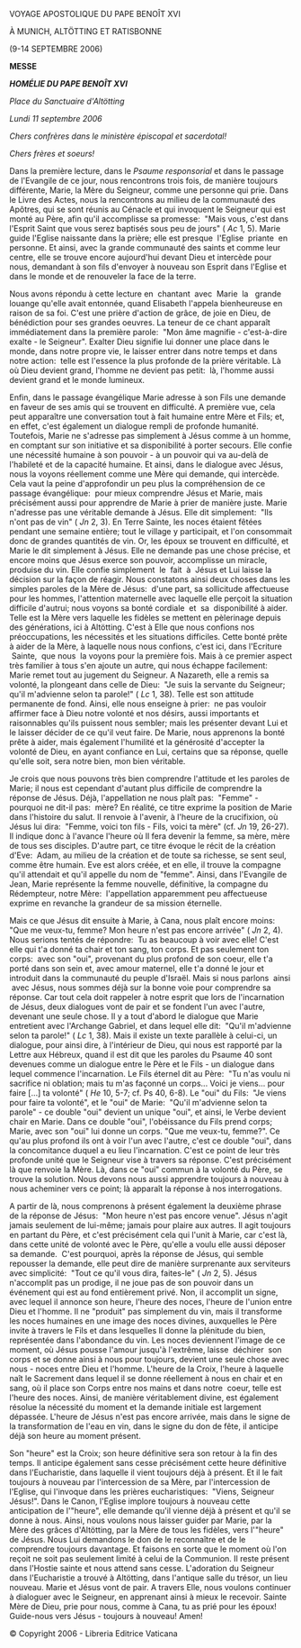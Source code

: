 VOYAGE APOSTOLIQUE DU PAPE BENOÎT XVI

À MUNICH, ALTÖTTING ET RATISBONNE

(9-14 SEPTEMBRE 2006)

**MESSE**

***HOMÉLIE DU PAPE BENOÎT XVI***

*Place du Sanctuaire d'Altötting*

*Lundi 11 septembre 2006*

*Chers confrères dans le ministère épiscopal et sacerdotal!*

*Chers frères et soeurs!*

Dans la première lecture, dans le *Psaume responsorial* et dans le passage de l'Evangile de ce jour, nous rencontrons trois fois, de manière toujours différente, Marie, la Mère du Seigneur, comme une personne qui prie. Dans le Livre des Actes, nous la rencontrons au milieu de la communauté des Apôtres, qui se sont réunis au Cénacle et qui invoquent le Seigneur qui est monté au Père, afin qu'il accomplisse sa promesse:  "Mais vous, c'est dans l'Esprit Saint que vous serez baptisés sous peu de jours" ( *Ac* 1, 5). Marie guide l'Eglise naissante dans la prière; elle est presque  l'Eglise  priante  en personne. Et ainsi, avec la grande communauté des saints et comme leur centre, elle se trouve encore aujourd'hui devant Dieu et intercède pour nous, demandant à son fils d'envoyer à nouveau son Esprit dans l'Eglise et dans le monde et de renouveler la face de la terre.

Nous avons répondu à cette lecture en  chantant  avec  Marie  la   grande louange qu'elle avait entonnée, quand Elisabeth l'appela bienheureuse en raison de sa foi. C'est une prière d'action de grâce, de joie en Dieu, de bénédiction pour ses grandes oeuvres. La teneur de ce chant apparaît immédiatement dans la première parole:  "Mon âme magnifie - c'est-à-dire exalte - le Seigneur". Exalter Dieu signifie lui donner une place dans le monde, dans notre propre vie, le laisser entrer dans notre temps et dans notre action:  telle est l'essence la plus profonde de la prière véritable. Là où Dieu devient grand, l'homme ne devient pas petit:  là, l'homme aussi devient grand et le monde lumineux.

Enfin, dans le passage évangélique Marie adresse à son Fils une demande en faveur de ses amis qui se trouvent en difficulté. A première vue, cela peut apparaître une conversation tout à fait humaine entre Mère et Fils; et, en effet, c'est également un dialogue rempli de profonde humanité. Toutefois, Marie ne s'adresse pas simplement à Jésus comme à un homme, en comptant sur son initiative et sa disponibilité à porter secours. Elle confie une nécessité humaine à son pouvoir - à un pouvoir qui va au-delà de l'habileté et de la capacité humaine. Et ainsi, dans le dialogue avec Jésus, nous la voyons réellement comme une Mère qui demande, qui intercède. Cela vaut la peine d'approfondir un peu plus la compréhension de ce passage évangélique:  pour mieux comprendre Jésus et Marie, mais précisément aussi pour apprendre de Marie à prier de manière juste. Marie n'adresse pas une véritable demande à Jésus. Elle dit simplement:  "Ils n'ont pas de vin" ( *Jn* 2, 3). En Terre Sainte, les noces étaient fêtées pendant une semaine entière; tout le village y participait, et l'on consommait donc de grandes quantités de vin. Or, les époux se trouvent en difficulté, et Marie le dit simplement à Jésus. Elle ne demande pas une chose précise, et encore moins que Jésus exerce son pouvoir, accomplisse un miracle, produise du vin. Elle confie simplement  le  fait  à  Jésus et Lui laisse la décision sur la façon de réagir. Nous constatons ainsi deux choses dans les simples paroles de la Mère de Jésus:  d'une part, sa sollicitude affectueuse pour les hommes, l'attention maternelle avec laquelle elle perçoit la situation difficile d'autrui; nous voyons sa bonté cordiale  et  sa  disponibilité à aider. Telle est la Mère vers laquelle les fidèles se mettent en pèlerinage depuis des générations, ici à Altötting. C'est à Elle que nous confions nos préoccupations, les nécessités et les situations difficiles. Cette bonté prête à aider de la Mère, à laquelle nous nous confions, c'est ici, dans l'Ecriture  Sainte,  que nous  la voyons pour la première fois. Mais à ce premier aspect très familier à tous s'en ajoute un autre, qui nous échappe facilement:  Marie remet tout au jugement du Seigneur. A Nazareth, elle a remis sa volonté, la plongeant dans celle de Dieu:  "Je suis la servante du Seigneur; qu'il m'advienne selon ta parole!" ( *Lc* 1, 38). Telle est son attitude permanente de fond. Ainsi, elle nous enseigne à prier:  ne pas vouloir affirmer face à Dieu notre volonté et nos désirs, aussi importants et raisonnables qu'ils puissent nous sembler; mais les présenter devant Lui et le laisser décider de ce qu'il veut faire. De Marie, nous apprenons la bonté prête à aider, mais également l'humilité et la générosité d'accepter la volonté de Dieu, en ayant confiance en Lui, certains que sa réponse, quelle qu'elle soit, sera notre bien, mon bien véritable.

Je crois que nous pouvons très bien comprendre l'attitude et les paroles de Marie; il nous est cependant d'autant plus difficile de comprendre la réponse de Jésus. Déjà, l'appellation ne nous plaît pas:  "Femme" - pourquoi ne dit-il pas:  mère? En réalité, ce titre exprime la position de Marie dans l'histoire du salut. Il renvoie à l'avenir, à l'heure de la crucifixion, où Jésus lui dira:  "Femme, voici ton fils - Fils, voici ta mère" (cf. *Jn* 19, 26-27). Il indique donc à l'avance l'heure où Il fera devenir la femme, sa mère, mère de tous ses disciples. D'autre part, ce titre évoque le récit de la création d'Eve:  Adam, au milieu de la création et de toute sa richesse, se sent seul, comme être humain. Eve est alors créée, et en elle, il trouve la compagne qu'il attendait et qu'il appelle du nom de "femme". Ainsi, dans l'Evangile de Jean, Marie représente la femme nouvelle, définitive, la compagne du Rédempteur, notre Mère:  l'appellation apparemment peu affectueuse exprime en revanche la grandeur de sa mission éternelle.

Mais ce que Jésus dit ensuite à Marie, à Cana, nous plaît encore moins:  "Que me veux-tu, femme? Mon heure n'est pas encore arrivée" ( *Jn* 2, 4). Nous serions tentés de répondre:  Tu as beaucoup à voir avec elle! C'est elle qui t'a donné ta chair et ton sang, ton corps. Et pas seulement ton corps:  avec son "oui", provenant du plus profond de son coeur, elle t'a porté dans son sein et, avec amour maternel, elle t'a donné le jour et introduit dans la communauté du peuple d'Israël. Mais si nous parlons  ainsi  avec Jésus, nous sommes déjà sur la bonne voie pour comprendre sa réponse. Car tout cela doit rappeler à notre esprit que lors de l'incarnation de Jésus, deux dialogues vont de pair et se fondent l'un avec l'autre, devenant une seule chose. Il y a tout d'abord le dialogue que Marie entretient avec l'Archange Gabriel, et dans lequel elle dit:  "Qu'il m'advienne selon ta parole!" ( *Lc* 1, 38). Mais il existe un texte parallèle à celui-ci, un dialogue, pour ainsi dire, à l'intérieur de Dieu, qui nous est rapporté par la Lettre aux Hébreux, quand il est dit que les paroles du Psaume 40 sont devenues comme un dialogue entre le Père et le Fils - un dialogue dans lequel commence l'incarnation. Le Fils éternel dit au Père:  "Tu n'as voulu ni sacrifice ni oblation; mais tu m'as façonné un corps... Voici je viens... pour faire \[...\] ta volonté" ( *He* 10, 5-7; cf. Ps 40, 6-8). Le "oui" du Fils:  "Je viens pour faire ta volonté", et le "oui" de Marie:  "Qu'il m'advienne selon ta parole" - ce double "oui" devient un unique "oui", et ainsi, le Verbe devient chair en Marie. Dans ce double "oui", l'obéissance du Fils prend corps; Marie, avec son "oui" lui donne un corps. "Que me veux-tu, femme?". Ce qu'au plus profond ils ont à voir l'un avec l'autre, c'est ce double "oui", dans la concomitance duquel a eu lieu l'incarnation. C'est ce point de leur très profonde unité que le Seigneur vise à travers sa réponse. C'est précisément là que renvoie la Mère. Là, dans ce "oui" commun à la volonté du Père, se trouve la solution. Nous devons nous aussi apprendre toujours à nouveau à nous acheminer vers ce point; là apparaît la réponse à nos interrogations.

A partir de là, nous comprenons à présent également la deuxième phrase de la réponse de Jésus:  "Mon heure n'est pas encore venue". Jésus n'agit jamais seulement de lui-même; jamais pour plaire aux autres. Il agit toujours en partant du Père, et c'est précisément cela qui l'unit à Marie, car c'est là, dans cette unité de volonté avec le Père, qu'elle a voulu elle aussi déposer sa demande.  C'est pourquoi, après la réponse de Jésus, qui semble repousser la demande, elle peut dire de manière surprenante aux serviteurs avec simplicité:  "Tout ce qu'il vous dira, faites-le" ( *Jn* 2, 5). Jésus n'accomplit pas un prodige, il ne joue pas de son pouvoir dans un événement qui est au fond entièrement privé. Non, il accomplit un signe, avec lequel il annonce son heure, l'heure des noces, l'heure de l'union entre Dieu et l'homme. Il ne "produit" pas simplement du vin, mais il transforme les noces humaines en une image des noces divines, auxquelles le Père invite à travers le Fils et dans lesquelles Il donne la plénitude du bien, représentée dans l'abondance du vin. Les noces deviennent l'image de ce moment, où Jésus pousse l'amour jusqu'à l'extrême, laisse  déchirer  son corps et se donne ainsi à nous pour toujours, devient une seule chose avec nous - noces entre Dieu et l'homme. L'heure de la Croix, l'heure à laquelle naît le Sacrement dans lequel il se donne réellement à nous en chair et en sang, où il place son Corps entre nos mains et dans notre  coeur, telle est l'heure des noces. Ainsi, de manière véritablement divine, est également résolue la nécessité du moment et la demande initiale est largement dépassée. L'heure de Jésus n'est pas encore arrivée, mais dans le signe de la transformation de l'eau en vin, dans le signe du don de fête, il anticipe déjà son heure au moment présent.

Son "heure" est la Croix; son heure définitive sera son retour à la fin des temps. Il anticipe également sans cesse précisément cette heure définitive dans l'Eucharistie, dans laquelle il vient toujours déjà à présent. Et il le fait toujours à nouveau par l'intercession de sa Mère, par l'intercession de l'Eglise, qui l'invoque dans les prières eucharistiques:  "Viens, Seigneur Jésus!". Dans le Canon, l'Eglise implore toujours à nouveau cette anticipation de l'"heure", elle demande qu'il vienne déjà à présent et qu'il se donne à nous. Ainsi, nous voulons nous laisser guider par Marie, par la Mère des grâces d'Altötting, par la Mère de tous les fidèles, vers l'"heure" de Jésus. Nous Lui demandons le don de le reconnaître et de le comprendre toujours davantage. Et faisons en sorte que le moment où l'on reçoit ne soit pas seulement limité à celui de la Communion. Il reste présent dans l'Hostie sainte et nous attend sans cesse. L'adoration du Seigneur dans l'Eucharistie a trouvé à Altötting, dans l'antique salle du trésor, un lieu nouveau. Marie et Jésus vont de pair. A travers Elle, nous voulons continuer à dialoguer avec le Seigneur, en apprenant ainsi à mieux le recevoir. Sainte Mère de Dieu, prie pour nous, comme à Cana, tu as prié pour les époux! Guide-nous vers Jésus - toujours à nouveau! Amen!

© Copyright 2006 - Libreria Editrice Vaticana